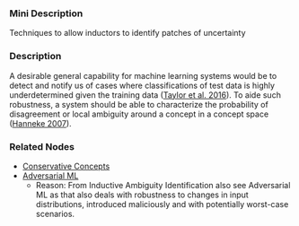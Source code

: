### Mini Description

Techniques to allow inductors to identify patches of uncertainty

### Description

A desirable general capability for machine learning systems would be to detect and notify us of cases where classifications of test data is highly underdetermined given the training data ([Taylor et al. 2016](https://intelligence.org/files/AlignmentMachineLearning.pdf)). To aide such robustness, a system should be able to characterize the probability of disagreement or local ambiguity around a concept in a concept space ([Hanneke 2007](http://doi.acm.org/10.1145/1273496.1273541)).

### Related Nodes

- [Conservative Concepts](/Value_Alignment/Validation/Increasing_Contextual_Awareness/Concept_Geometry/Conservative_Concepts/Conservative_Concepts.md)
- [Adversarial ML](/Value_Alignment/Security/Handling_Improper_External_Behavior/Adversarial_ML/Adversarial_ML.md)
	- Reason: From Inductive Ambiguity Identification also see Adversarial ML as that also deals with robustness to changes in input distributions, introduced maliciously and with potentially worst-case scenarios.
